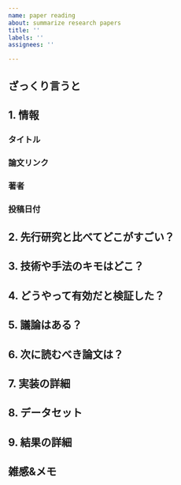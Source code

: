 ```yaml
---
name: paper reading
about: summarize research papers
title: ''
labels: ''
assignees: ''

---
```


## ざっくり言うと

## 1. 情報
### タイトル

### 論文リンク

### 著者

### 投稿日付

## 2. 先行研究と比べてどこがすごい？

## 3. 技術や手法のキモはどこ？

## 4. どうやって有効だと検証した？

## 5. 議論はある？

## 6. 次に読むべき論文は？

## 7. 実装の詳細

## 8. データセット

## 9. 結果の詳細

## 雑感&メモ
